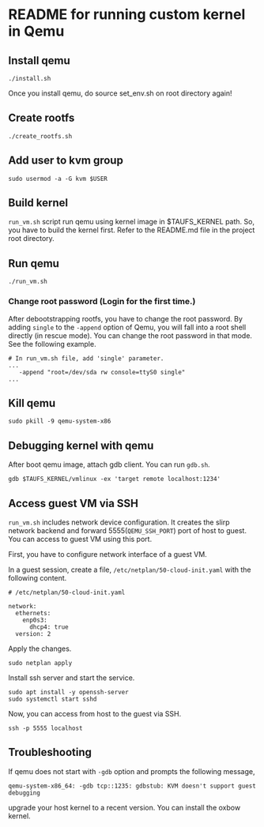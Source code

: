 # README for running custom kernel in Qemu

## Install qemu

```shell
./install.sh
```

Once you install qemu, do source set_env.sh on root directory again!

## Create rootfs

```shell
./create_rootfs.sh
```

## Add user to kvm group

```shell
sudo usermod -a -G kvm $USER
```

## Build kernel

`run_vm.sh` script run qemu using kernel image in $TAUFS_KERNEL path.
So, you have to build the kernel first.
Refer to the README.md file in the project root directory.

## Run qemu

```shell
./run_vm.sh
```

### Change root password (Login for the first time.)

After debootstrapping rootfs, you have to change the root password.
By adding `single` to the `-append` option of Qemu, you will fall into a root shell directly (in rescue mode).
You can change the root password in that mode. See the following example.

```
# In run_vm.sh file, add 'single' parameter.
...
   -append "root=/dev/sda rw console=ttyS0 single"
...
```

## Kill qemu

```shell
sudo pkill -9 qemu-system-x86 
```

## Debugging kernel with qemu

After boot qemu image, attach gdb client. You can run `gdb.sh`.

```shell
gdb $TAUFS_KERNEL/vmlinux -ex 'target remote localhost:1234'
```

## Access guest VM via SSH

`run_vm.sh` includes network device configuration.
It creates the slirp network backend and forward 5555(`QEMU_SSH_PORT`) port of host to guest.
You can access to guest VM using this port.

First, you have to configure network interface of a guest VM.

In a guest session, create a file, `/etc/netplan/50-cloud-init.yaml` with the following content.

```
# /etc/netplan/50-cloud-init.yaml

network:
  ethernets:
    enp0s3:
      dhcp4: true
  version: 2
```

Apply the changes.

```shell
sudo netplan apply
```

Install ssh server and start the service.

```shell
sudo apt install -y openssh-server
sudo systemctl start sshd
```

Now, you can access from host to the guest via SSH.

```shell
ssh -p 5555 localhost
```

## Troubleshooting

If qemu does not start with `-gdb` option and prompts the following message,

```shell
qemu-system-x86_64: -gdb tcp::1235: gdbstub: KVM doesn't support guest debugging
```

upgrade your host kernel to a recent version. You can install the oxbow kernel.
